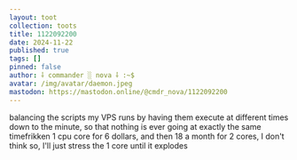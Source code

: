 ```yaml
---
layout: toot
collection: toots
title: 1122092200
date: 2024-11-22
published: true
tags: []
pinned: false
author: ⸸ commander ░ nova ⸸ :~$
avatar: /img/avatar/daemon.jpeg
mastodon: https://mastodon.online/@cmdr_nova/1122092200
---
```


balancing the scripts my VPS runs by having them execute at different times down to the minute, so that nothing is ever going at exactly the same timefrikken 1 cpu core for 6 dollars, and then 18 a month for 2 cores, I don't think so, I'll just stress the 1 core until it explodes
